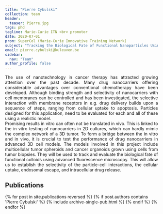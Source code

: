 ```yaml
---
title: "Pierre Cybulski"
collection: team
header:
  teaser: Pierre.jpg
tags: phd
tagline: Marie-Curie ITN <br> promotor
date: 2020-07-01
prom: SuperCol (Marie-Curie Innovative Training Network)
subject: "Tracking the Biological Fate of Functional Nanoparticles Using Fluorescence Microscopy"
email: pierre.cybulski@kuleuven.be
sidebar:
  nav: "Team"
author_profile: false
---
```

<p align= "justify">
The use of nanotechnology in cancer therapy has attracted growing attention over the past decade. Many drug nanocarriers offering considerable advantages over conventional chemotherapy have been developed. Although binding strength and selectivity of nanocarriers with cell membranes can be controlled and has been investigated, the selective interaction with membrane receptors in e.g. drug delivery builds upon a sequence of steps, ranging from cellular uptake to apoptosis. Particles designed for this application, need to be evaluated for each and all of these using a realistic model.<br>
Promising results in vitro can often not be translated in vivo. This is linked to the in vitro testing of nanocarriers in 2D cultures, which can hardly mimic the complex network of a 3D tumor. To form a bridge between the in vitro and in vivo, it is crucial to test the performance of drug nanocarriers in advanced 3D cell models. The models involved in this project include multicellular tumor spheroids and cancer organoids grown using cells from tumor biopsies. They will be used to track and evaluate the biological fate of functional colloids using advanced fluorescence microscopy. This will allow us to establish the selectivity of the particle-cell interactions, the cellular uptake, endosomal escape, and intracellular drug release.

<h2> Publications </h2>
{% for post in site.publications reversed %}
  {% if post.authors contains 'Pierre Cybulski' %}
    {% include archive-single-pub.html %}
  {% endif %}
{% endfor %}
